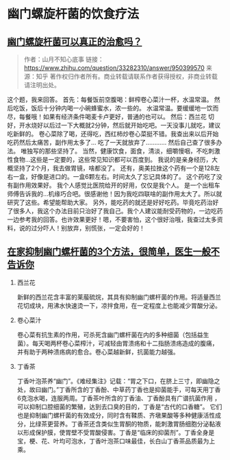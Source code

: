 # 幽门螺旋杆菌的饮食疗法

## [幽门螺旋杆菌可以真正的治愈吗？](https://www.zhihu.com/question/33282310/answer/950399570)

> 作者：山月不知心底事
  链接：https://www.zhihu.com/question/33282310/answer/950399570
  来源：知乎
  著作权归作者所有。商业转载请联系作者获得授权，非商业转载请注明出处。

  这个题，我来回答。
  首先：每餐饭前空腹喝：鲜榨卷心菜汁一杯，水温常温。
  然后吃饭，饭后十分钟内喝一小碗蜂蜜水，浓一些的。
  水温常温。要缓缓地一饮而尽，每餐哦！如果有经济条件喝麦卡卢更好，普通的也可以。
  然后：西兰花 切好，开水烧好以后过一下大概就2分钟，然后就开始吃吧。一天没事儿就吃，建议吃新鲜的。
  卷心菜除了喝，还得吃，西红柿炒卷心菜挺不错。我查出来以后开始吃药然后太痛苦，副作用太多了… 
  吃了一天就放弃了………… 
  然后自己查了很多办法。
  唯独写的那些坚持了。
  当然，健康饮食，面食，清淡，细嚼慢咽，不吃刺激性食物…这些是一定要的，这些常见知识都可以百度到。
  我说的是亲身经历，大概坚持了2个月，我去做胃镜，啥都没了。
  还有，奥美拉挫这个药有一个是128左右一盒，好像是进口的。一盒6颗左右。时间太久了忘记具体的了。
  这个药吃了没有副作用效果好。
  我个人感觉比医院给开的好用，仅仅是我个人。
  是一个出租车师傅告诉我的…机缘巧合吧。很感谢他！因为我吃四联啥的副作用太大了。所以就研究了这些。希望能帮助大家。
  另外，能吃药的就还是好好吃药。毕竟吃药治好了很多人，我这个办法目前只治好了我自己。我个人建议能耐受药物的，一边吃药一边参考我的回答。也许效果更好！嗯，不要害怕，这个很好治哦，我查过太多资料，说的过分吓人！别放弃，别慌张，一定会好的！

## [在家抑制幽门螺杆菌的3个方法，很简单，医生一般不告诉你](http://www.360doc.com/content/16/0915/22/33737200_591141315.shtml)
1. 西兰花

   新鲜的西兰花含丰富的莱菔硫烷，其具有抑制幽门螺杆菌的作用。将适量西兰花切成块，用沸水快速烫一下，凉拌食用，在一定程度上也能减少胃酸分泌。

2. 卷心菜汁

   卷心菜有抗生素的作用，可杀死含幽门螺杆菌在内的多种细菌（包括益生菌）。每天喝两杯卷心菜榨汁，可减轻由胃溃疡和十二指肠溃疡造成的腹痛，并有助于两种溃疡病的愈合。卷心菜越新鲜，抗菌能力越强。

3. 丁香茶

   丁香叶泡茶养“幽门”。《难经集注》记载：“胃之下口，在脐上三寸，即幽隐之处，故曰幽门。”丁香所含的丁香酚、中草药丁香也是抑菌能手，可每天用丁香6克泡水喝，连服两周。丁香茶叶所含的丁香油、丁香酚具有广谱抗菌作用 ，可以抑制口腔细菌的繁殖，达到去口臭的目的，丁香是“古代的口香糖”。 它们也是抑制幽门螺杆菌的有效成分，同时含有鞣质、齐墩果酸等多种健康活性成分，比绿茶更营养。丁香茶还含类似生胃酮的物质，能刺激胃肠细胞分泌黏液以形成保护膜，使胃壁不受胃酸侵害。丁香是“临床的抑菌剂”。丁香全身是宝，梗、花、叶均可泡水，丁香叶泡茶口味最佳，长白山丁香茶品质最为上乘。
